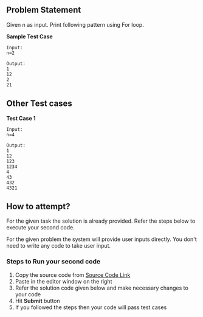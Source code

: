 ## Problem Statement
Given n as input. Print following pattern using For loop.


**Sample Test Case**
```
Input:
n=2

Output:
1
12
2
21
```
## Other Test cases
**Test Case 1**
```
Input:
n=4

Output:
1
12
123
1234
4
43
432
4321
```


## How to attempt?
For the given task the solution is already provided. Refer the steps below to execute your second code.

For the given problem the system will provide user inputs directly. You don't need to write any code to take user input.

### Steps to Run your second code
1. Copy the source code from [Source Code Link](https://raw.githubusercontent.com/Aartiarora22/Lab_assignments/main/P1/T3/Main.java)
2. Paste in the editor window on the right
3. Refer the solution code given below and make necessary changes to your code
4. Hit **Submit** button
5. If you followed the steps then your code will pass test cases
